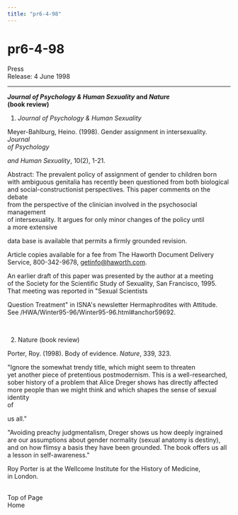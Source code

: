 ```yaml
---
title: "pr6-4-98"
---
```


# pr6-4-98

  
  


  
 Press  
Release: 4 June 1998  
  


* * *

  
  
**_Journal of Psychology & Human Sexuality_ and _Nature_  
(book review)**</P>  
  


1. _Journal of Psychology & Human Sexuality_

  
  


Meyer-Bahlburg, Heino. (1998). Gender assignment in intersexuality. _Journal  
of Psychology_  
  
_and Human Sexuality_, 10(2), 1-21.

  
  


Abstract: The prevalent policy of assignment of gender to children born  
with ambiguous genitalia has recently been questioned from both biological  
and social-constructionist perspectives. This paper comments on the debate  
from the perspective of the clinician involved in the psychosocial management  
of intersexuality. It argues for only minor changes of the policy until  
a more extensive  
  
data base is available that permits a firmly grounded revision.

  
  


Article copies available for a fee from The Haworth Document Delivery  
Service, 800-342-9678, getinfo@haworth.com.

  
  


An earlier draft of this paper was presented by the author at a meeting  
of the Society for the Scientific Study of Sexuality, San Francisco, 1995.  
That meeting was reported in "Sexual Scientists  
  
Question Treatment" in ISNA's newsletter Hermaphrodites with Attitude.  
See /HWA/Winter95-96/Winter95-96.html#anchor59692.  
  
  
&nbsp;

  
  


2. Nature (book review)

  
  


Porter, Roy. (1998). Body of evidence. _Nature_, 339, 323.

  
  


"Ignore the somewhat trendy title, which might seem to threaten  
yet another piece of pretentious postmodernism. This is a well-researched,  
sober history of a problem that Alice Dreger shows has directly affected  
more people than we might think and which shapes the sense of sexual identity  
of  
  
us all."

  
  


"Avoiding preachy judgmentalism, Dreger shows us how deeply ingrained  
are our assumptions about gender normality (sexual anatomy is destiny),  
and on how flimsy a basis they have been grounded. The book offers us all  
a lesson in self-awareness."

  
  


Roy Porter is at the Wellcome Institute for the History of Medicine,  
in London.

  
  


&nbsp;&nbsp;&nbsp;&nbsp;&nbsp;&nbsp;&nbsp;&nbsp;&nbsp;&nbsp;&nbsp;&nbsp;&nbsp;&nbsp;&nbsp;&nbsp;&nbsp;&nbsp;&nbsp;&nbsp;&nbsp;&nbsp;&nbsp;&nbsp;&nbsp;&nbsp;&nbsp;&nbsp;&nbsp;&nbsp;&nbsp;&nbsp;&nbsp;&nbsp;&nbsp;&nbsp;&nbsp;&nbsp;&nbsp;&nbsp;&nbsp;&nbsp;&nbsp;&nbsp;&nbsp;&nbsp;  
Top of Page&nbsp;&nbsp;&nbsp;&nbsp;&nbsp;&nbsp;&nbsp;&nbsp;&nbsp;&nbsp;&nbsp;&nbsp;&nbsp;&nbsp;&nbsp;&nbsp;&nbsp;&nbsp;&nbsp;&nbsp;&nbsp;&nbsp;&nbsp;&nbsp;&nbsp;&nbsp;&nbsp;  
Home  
  
&nbsp;  
  
&nbsp;  
  
&nbsp;